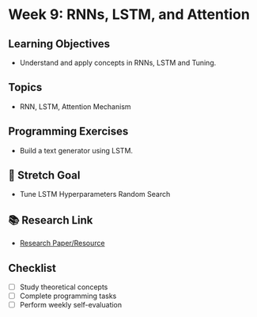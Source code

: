 # Week 9: RNNs, LSTM, and Attention

## Learning Objectives
- Understand and apply concepts in RNNs, LSTM and Tuning.

## Topics
- RNN, LSTM, Attention Mechanism

## Programming Exercises
- Build a text generator using LSTM.

## 🎯 Stretch Goal
- Tune LSTM Hyperparameters Random Search

## 📚 Research Link
- [Research Paper/Resource](https://arxiv.org/abs/1506.00019)
  
## Checklist
- [ ] Study theoretical concepts
- [ ] Complete programming tasks
- [ ] Perform weekly self-evaluation

